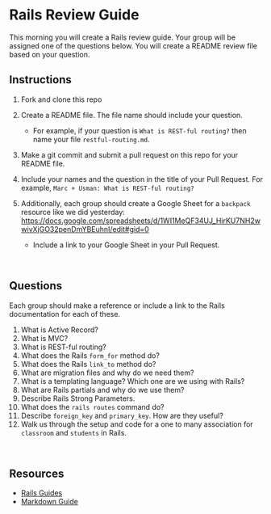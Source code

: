 # Rails Review Guide

This morning you will create a Rails review guide. Your group will be assigned one of the questions below. You will create a README review file based on your question.

## Instructions

1. Fork and clone this repo
1. Create a README file. The file name should include your question. 
  
    - For example, if your question is `What is REST-ful routing?` then name your file `restful-routing.md`.
  
1. Make a git commit and submit a pull request on this repo for your README file. 
1. Include your names and the question in the title of your Pull Request. For example, `Marc + Usman: What is REST-ful routing?`
1. Additionally, each group should create a Google Sheet for a `backpack` resource like we did yesterday: https://docs.google.com/spreadsheets/d/1WI1MeQF34UJ_HirKU7NH2wwivXjGO32penDmYBEuhnI/edit#gid=0

    - Include a link to your Google Sheet in your Pull Request.

<br>

## Questions

Each group should make a reference or include a link to the Rails documentation for each of these.

1. What is Active Record?
2. What is MVC?
3. What is REST-ful routing?
4. What does the Rails `form_for` method do?
5. What does the Rails `link_to` method do?
6. What are migration files and why do we need them?
7. What is a templating language? Which one are we using with Rails?
8. What are Rails partials and why do we use them?
9. Describe Rails Strong Parameters.
10. What does the `rails routes` command do?
11. Describe `foreign_key` and `primary_key`. How are they useful?
12. Walk us through the setup and code for a one to many association for `classroom` and `students` in Rails.

<br>

## Resources

- [Rails Guides](https://guides.rubyonrails.org/)
- [Markdown Guide](https://markdown-it.github.io/)
